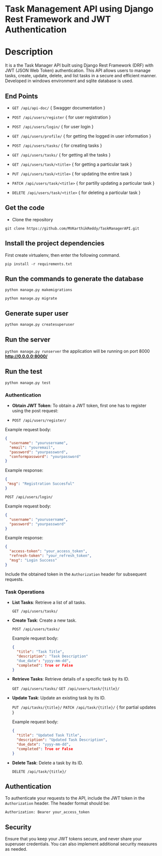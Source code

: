 
# Task Management API using Django Rest Framework and JWT Authentication

# Description

It is a the Task Manager API built using Django Rest Framework (DRF) with JWT (JSON Web Token) authentication. This API allows users to manage tasks, create, update, delete, and list tasks in a secure and efficient manner. Developed in windows environment and sqlite database is used.


## End Points

* `GET /api/api-doc/` { Swagger documentation }

* `POST /api/users/register` { for user registration }
* `POST /api/users/login/` { for user login }
* `GET /api/users/profile/`  { for getting the logged in user information }
* `POST /api/users/tasks/`  { for creating tasks }
* `GET /api/users/tasks/`  { for getting all the tasks }
* `GET /api/users/task/<title>`  { for getting a particular task }
* `PUT /api/users/task/<title>`  { for updating the entire task }
* `PATCH /api/users/task/<title>`  { for partilly updating a particular task }
* `DELETE /api/users/task/<title>`  { for deleting a particular task }


## Get the code
* Clone the repository
  
`git clone https://github.com/MVKarthikReddy/TaskManagerAPI.git`

## Install the project dependencies

First create virtualenv, then enter the following command.

`pip install -r requirements.txt`

## Run the commands to generate the database

`python manage.py makemigrations`

`python manage.py migrate`

## Generate super user

`python manage.py createsuperuser`

## Run the server

`python manage.py runserver` the application will be running on port 8000 **http://0.0.0.0:8000/**

## Run the test

`python manage.py test`

### Authentication

- **Obtain JWT Token**: To obtain a JWT token, first one has to register using the post request:

-  `POST /api/users/register/`

  Example request body:
  ```json
  {
    "username": "yourusername",
    "email": "youremail",
    "password": "yourpassword",
    "conformpassword": "yourpassword"
  }
  ```

  Example response:
   ```json
  {
    "msg": "Registration Succesful"
  }
  ```

  `POST /api/users/login/`

  Example request body:
  ```json
  {
    "username": "yourusername",
    "password": "yourpassword"
  }
  ```

  Example response:
  ```json
  {
    "access-token": "your_access_token",
    "refresh-token": "your_refresh_token",
    "msg": "Login Success"
  }
  ```

  Include the obtained token in the `Authorization` header for subsequent requests.

### Task Operations

- **List Tasks**: Retrieve a list of all tasks.

  `GET /api/users/tasks/`

- **Create Task**: Create a new task.

  `POST /api/users/tasks/`

  Example request body:
  ```json
  {
    "title": "Task Title",
    "description": "Task Description"
    "due_date": "yyyy-mm-dd",
    "completed": True or False
  }
  ```

- **Retrieve Tasks**: Retrieve details of a specific task by its ID.

  `GET /api/users/tasks/`
  `GET /api/users/task/{title}/`

- **Update Task**: Update an existing task by its ID.

  `PUT /api/tasks/{title}/`
  `PATCH /api/task/{title}/` { for partial updates }

  Example request body:
  ```json
  {
    "title": "Updated Task Title",
    "description": "Updated Task Description",
    "due_date": "yyyy-mm-dd",
    "completed": True or False
  }
  ```

- **Delete Task**: Delete a task by its ID.

  `DELETE /api/task/{title}/`

## Authentication

To authenticate your requests to the API, include the JWT token in the `Authorization` header. The header format should be:

```
Authorization: Bearer your_access_token
```

## Security

Ensure that you keep your JWT tokens secure, and never share your superuser credentials. You can also implement additional security measures as needed.

